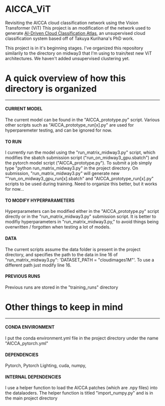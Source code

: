 # AICCA_ViT
Revisiting the AICCA cloud classification network using the Vision Transformer (ViT)
This project is an modification of the network used to generate [AI-Driven Cloud Classification Atlas](https://www.mdpi.com/2072-4292/14/22/5690), an unsupervised cloud classification system based off of Takuya Kurihana's PhD work.

This project is in it's beginning stages. I've organized this repository similarily to the directory on midway3 that I'm using to train/test new ViT architectures. We haven't added unsupervised clustering yet.


# A quick overview of how this directory is organized
---------------------------------------------------
#### CURRENT MODEL
The current model can be found in the "AICCA_prototype.py" script. Various other scripts such as "AICCA_prototype_run[x].py" are used for hyperparemeter testing, and can be ignored for now.

#### TO RUN
I currently run the model using the "run_matrix_midway3.py" script, which modifies the sbatch submission script ("run_on_midway3_gpu.sbatch") and the pytorch model script ("AICCA_prototype.py"). To submit a job simply type "python run_matrix_midway3.py" in the project directory. On submission, "run_matrix_midway3.py" will generate new ""run_on_midway3_gpu_run[x].sbatch" and "AICCA_prototype_run[x].py" scripts to be used during training. Need to organize this better, but it works for now...

#### TO MODIFY HYPERPARAMETERS
Hyperparameters can be modified either in the "AICCA_prototype.py" script directly or in the "run_matrix_midway3.py" submission script. It is better to modifiy hyperparameters in "run_matrix_midway3.py," to avoid things being overwritten / forgotten when testing a lot of models.

#### DATA
The current scripts assume the data folder is present in the project directory, and specifies the path to the data in line 16 of "run_matrix_midway3.py": 'DATASET_PATH = "cloudimages1M"'. To use a different path just modify line 16.

#### PREVIOUS RUNS
Previous runs are stored in the "training_runs" directory



# Other things to keep in mind
----------------------------
#### CONDA ENVIRONMENT
I put the conda environment.yml file in the project directory under the name "AICCA_pytorch.yml"
#### DEPENDENCIES
Pytorch, Pytorch Lighting, cuda, numpy, 
#### INTERNAL DEPENDENCIES
I use a helper function to load the AICCA patches (which are .npy files) into the datalaoders. The helper function is titled "import_numpy.py" and is in the main project directory

